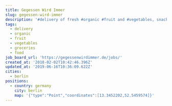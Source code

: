 ```yaml
---
title: Gegessen Wird Immer
slug: gegessen-wird-immer
description: '#delivery of fresh #organic #fruit and #vegetables, snacks, #groceries. #food'
tags:
  - delivery
  - organic
  - fruit
  - vegetables
  - groceries
  - food
job_board_url: 'https://gegessenwirdimmer.de/jobs/'
created_at: '2018-02-02T10:42:46.396Z'
updated_at: '2019-06-16T10:36:09.622Z'
cities:
  - berlin
positions:
  - country: germany
    city: berlin
    map: '{"type":"Point","coordinates":[13.3452202,52.5459574]}'
---
```


